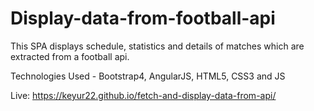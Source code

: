 # Display-data-from-football-api

This SPA displays schedule, statistics and details of matches which are extracted from a football api. 

Technologies Used - Bootstrap4, AngularJS, HTML5, CSS3 and JS 

Live: https://keyur22.github.io/fetch-and-display-data-from-api/
